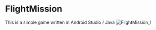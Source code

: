 # FlightMission
This is a simple game written in Android Studio / Java
![FlightMission_1](https://user-images.githubusercontent.com/83708039/147490625-f6fb7ac5-e567-41dd-b446-f0a52a655bec.jpg)
